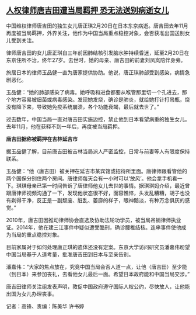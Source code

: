 <!--1708588320000-->
[人权律师唐吉田遭当局羁押 恐无法送别病逝女儿](https://www.rfa.org/mandarin/yataibaodao/renquanfazhi/gf1-02222024024718.html)
------

<p><span style="font-weight: 400;">中国维权律师唐吉田的独生女儿唐正琪2月20日在日本东京病逝。唐吉田去年11月再度被当局羁押，外界关注，他作为中国当局重点稳控对象，会否获准出国送别女儿受到关注。</span></p><p><span style="font-weight: 400;">律师唐吉田的女儿唐正琪自三年前因肺结核引发脑水肿持续昏迷，延至2月20日在东京住所不治，终年27岁。去世时，她的母亲、唐吉田的前妻刘凤岚陪伴身旁。</span></p><p><span style="font-weight: 400;">旅居日本的律师玉品健一直为唐家提供协助。他说，唐正琪肺部受到感染，病情急剧恶化。</span></p><p><span style="font-weight: 400;">玉品健：“她的肺部感染了病毒。她呼吸和进食都要从喉管那里切一个孔进去，那个地方容易被细菌或病毒感染。发现她发烧，确诊是肺炎，就给她打针打吊瓶，烧没有降下来，导致她免疫系统崩溃，各个功能衰竭，最后就去世了。”</span></p><p><span style="font-weight: 400;">过去数年，中国当局一直对唐吉田实施边控，禁止他到日本看望病重的独生女儿。去年11月，他在获释不到一年后，再度被当局羁押。</span></p><p><b>唐吉田据称被羁押在吉林延吉市</b></p><p><span style="font-weight: 400;">据玉品健了解，目前唐吉田被吉林当局派人严密监控，日常与前妻等人有限度保持联系。</span></p><p></p><p><span style="font-weight: 400;">玉品健：“他（唐吉田）被关押在延吉市某宾馆或招待所里面。唐律师跟看管他的两个国保分别住两个房间。唐律师每天会有一小时可以‘放风’。他会拿手机看一下。琪琪母亲已第一时间告诉了唐律师他女儿去世的事情。据琪琪妈介绍，最近曾跟唐律师视频沟通了一下，发现他状态很不好，面容憔悴，头发乱糟糟，胡子也没有剃得干净，反正是一副颓废、脏乱、萎靡的样子，眼神黯淡，有种万念俱灰的感觉。”</span></p><p></p><p><span style="font-weight: 400;">2010年，唐吉田因推动律师协会直选及协助法轮功学员，被当局吊销律师执业证。2014年，他在建三江事件中疑似遭受酷刑，确诊腰椎结核。连串事件使他成为当局的重点稳控对象。</span></p><p></p><p><span style="font-weight: 400;">目前家属对于如何处理唐正琪的遗体还没有定案。东京大学访问研究员潘嘉伟盼望中国当局基于人道考量，批准唐吉田到日本与至亲告别。</span></p><p></p><p><span style="font-weight: 400;">潘嘉伟：“大家的焦点放在，究竟中国当局会否人道一点，让他（唐吉田）至少能（到日本）来参加丧礼，去看他女儿最后一面。希望日本政府能和中国当局交涉。”</span></p><p></p><p><span style="font-weight: 400;">唐吉田律师关注组发表声明，敦促中国政府遵守国际人权公约，尽快放人，让他能出国为女儿办理丧事。</span></p><p></p><p><span style="font-weight: 400;">记者：高锋、责编：陈美华 许书婷</span></p><p><br style="font-weight: 400;"/><br style="font-weight: 400;"/></p>
